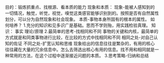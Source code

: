 目的：锻炼抓重点、找根源、看本质的能力
现象和本质：
	现象-能被人感知到的一切情况，触觉，听觉，视觉，嗅觉这类感官能够识别到的。按照是否有自然属性划分，可以分为自然现象和社会现象。
	本质-事物本身所固有的根本的属性。
如何培养？
	1.充分的知识和见多识广是基础。思而不学则殆，用实践检验真理。
		知识：
			事实
			理论/原理
	2.最简单的思考-找相同和不同
	事物的关键和内核，最简单的方式就是和同类事物进行比较，在比较的方式中找相同和不同
		相同之处-对自己认知的佐证
		不同之处-扩宽认知和思维
	现象给出的信息往往是繁杂的，有用的核心往往藏在大量的冗余信息中。怎么去筛选出核心有用的信息。找不用和相同就是一种常用的方法，在这个过程中逐渐接近问题的本质。
	3.思考策略-归纳和总结
	
